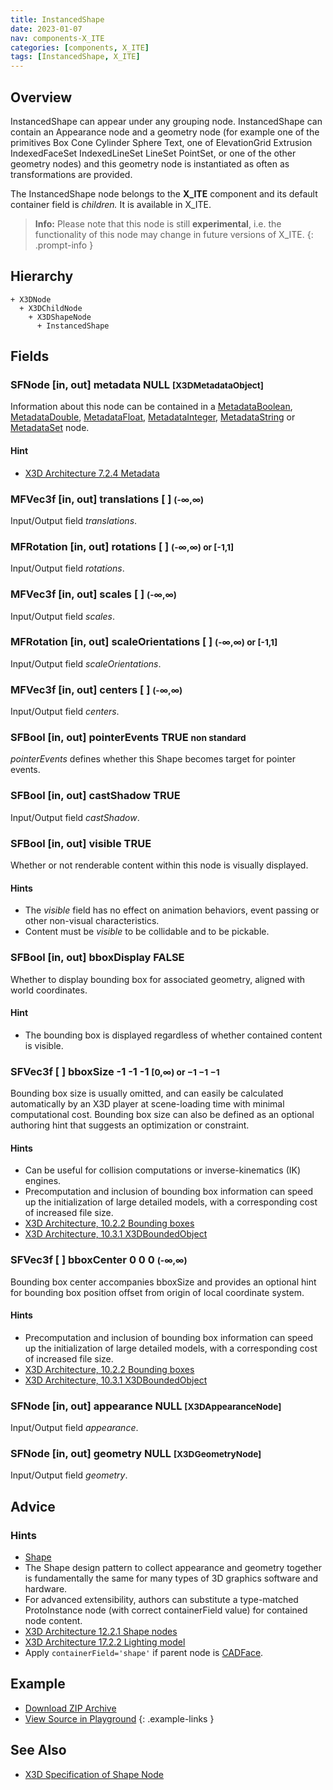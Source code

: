 ```yaml
---
title: InstancedShape
date: 2023-01-07
nav: components-X_ITE
categories: [components, X_ITE]
tags: [InstancedShape, X_ITE]
---
```

<style>
.post h3 {
  word-spacing: 0.2em;
}
</style>

## Overview

InstancedShape can appear under any grouping node. InstancedShape can contain an Appearance node and a geometry node (for example one of the primitives Box Cone Cylinder Sphere Text, one of ElevationGrid Extrusion IndexedFaceSet IndexedLineSet LineSet PointSet, or one of the other geometry nodes) and this geometry node is instantiated as often as transformations are provided.

The InstancedShape node belongs to the **X_ITE** component and its default container field is *children.* It is available in X_ITE.

>**Info:** Please note that this node is still **experimental**, i.e. the functionality of this node may change in future versions of X_ITE.
{: .prompt-info }

## Hierarchy

```
+ X3DNode
  + X3DChildNode
    + X3DShapeNode
      + InstancedShape
```

## Fields

### SFNode [in, out] **metadata** NULL <small>[X3DMetadataObject]</small>

Information about this node can be contained in a [MetadataBoolean](/x_ite/components/core/metadataboolean/), [MetadataDouble](/x_ite/components/core/metadatadouble/), [MetadataFloat](/x_ite/components/core/metadatafloat/), [MetadataInteger](/x_ite/components/core/metadatainteger/), [MetadataString](/x_ite/components/core/metadatastring/) or [MetadataSet](/x_ite/components/core/metadataset/) node.

#### Hint

- [X3D Architecture 7.2.4 Metadata](https://www.web3d.org/specifications/X3Dv4/ISO-IEC19775-1v4-IS/Part01/components/core.html#Metadata)

### MFVec3f [in, out] **translations** [ ] <small>(-∞,∞)</small>

Input/Output field *translations*.

### MFRotation [in, out] **rotations** [ ] <small>(-∞,∞) or [-1,1]</small>

Input/Output field *rotations*.

### MFVec3f [in, out] **scales** [ ] <small>(-∞,∞)</small>

Input/Output field *scales*.

### MFRotation [in, out] **scaleOrientations** [ ] <small>(-∞,∞) or [-1,1]</small>

Input/Output field *scaleOrientations*.

### MFVec3f [in, out] **centers** [ ] <small>(-∞,∞)</small>

Input/Output field *centers*.

### SFBool [in, out] **pointerEvents** TRUE <small class="blue">non standard</small>

*pointerEvents* defines whether this Shape becomes target for pointer events.

### SFBool [in, out] **castShadow** TRUE

Input/Output field *castShadow*.

### SFBool [in, out] **visible** TRUE

Whether or not renderable content within this node is visually displayed.

#### Hints

- The *visible* field has no effect on animation behaviors, event passing or other non-visual characteristics.
- Content must be *visible* to be collidable and to be pickable.

### SFBool [in, out] **bboxDisplay** FALSE

Whether to display bounding box for associated geometry, aligned with world coordinates.

#### Hint

- The bounding box is displayed regardless of whether contained content is visible.

### SFVec3f [ ] **bboxSize** -1 -1 -1 <small>[0,∞) or −1 −1 −1</small>

Bounding box size is usually omitted, and can easily be calculated automatically by an X3D player at scene-loading time with minimal computational cost. Bounding box size can also be defined as an optional authoring hint that suggests an optimization or constraint.

#### Hints

- Can be useful for collision computations or inverse-kinematics (IK) engines.
- Precomputation and inclusion of bounding box information can speed up the initialization of large detailed models, with a corresponding cost of increased file size.
- [X3D Architecture, 10.2.2 Bounding boxes](https://www.web3d.org/specifications/X3Dv4/ISO-IEC19775-1v4-IS/Part01/components/grouping.html#BoundingBoxes)
- [X3D Architecture, 10.3.1 X3DBoundedObject](https://www.web3d.org/specifications/X3Dv4/ISO-IEC19775-1v4-IS/Part01/components/grouping.html#X3DBoundedObject)

### SFVec3f [ ] **bboxCenter** 0 0 0 <small>(-∞,∞)</small>

Bounding box center accompanies bboxSize and provides an optional hint for bounding box position offset from origin of local coordinate system.

#### Hints

- Precomputation and inclusion of bounding box information can speed up the initialization of large detailed models, with a corresponding cost of increased file size.
- [X3D Architecture, 10.2.2 Bounding boxes](https://www.web3d.org/specifications/X3Dv4/ISO-IEC19775-1v4-IS/Part01/components/grouping.html#BoundingBoxes)
- [X3D Architecture, 10.3.1 X3DBoundedObject](https://www.web3d.org/specifications/X3Dv4/ISO-IEC19775-1v4-IS/Part01/components/grouping.html#X3DBoundedObject)

### SFNode [in, out] **appearance** NULL <small>[X3DAppearanceNode]</small>

Input/Output field *appearance*.

### SFNode [in, out] **geometry** NULL <small>[X3DGeometryNode]</small>

Input/Output field *geometry*.

## Advice

### Hints

- [Shape](https://en.wikipedia.org/wiki/Shape)
- The Shape design pattern to collect appearance and geometry together is fundamentally the same for many types of 3D graphics software and hardware.
- For advanced extensibility, authors can substitute a type-matched ProtoInstance node (with correct containerField value) for contained node content.
- [X3D Architecture 12.2.1 Shape nodes](https://www.web3d.org/specifications/X3Dv4/ISO-IEC19775-1v4-IS//Part01/components/shape.html#Shapenodes)
- [X3D Architecture 17.2.2 Lighting model](https://www.web3d.org/specifications/X3Dv4/ISO-IEC19775-1v4-IS//Part01/components/lighting.html#Lightingmodel)
- Apply `containerField='shape'` if parent node is [CADFace](/x_ite/components/cadgeometry/cadface/).

## Example

<x3d-canvas class="xr-button-br" src="https://create3000.github.io/media/examples/X_ITE/InstancedShape/InstancedShape.x3d" update="auto" xrMovementControl=”VIEWER_POSE”></x3d-canvas>

- [Download ZIP Archive](https://create3000.github.io/media/examples/X_ITE/InstancedShape/InstancedShape.zip)
- [View Source in Playground](/x_ite/playground/?url=https://create3000.github.io/media/examples/X_ITE/InstancedShape/InstancedShape.x3d)
{: .example-links }

## See Also

- [X3D Specification of Shape Node](https://www.web3d.org/documents/specifications/19775-1/V4.0/Part01/components/shape.html#Shape)
